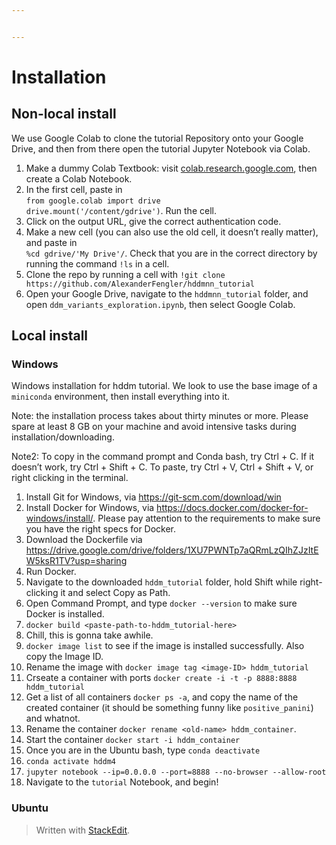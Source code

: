 ```yaml
---


---
```


<h1 id="installation">Installation</h1>
<h2 id="non-local-install">Non-local install</h2>
<p>We use Google Colab to clone the tutorial Repository onto your Google Drive, and then from there open the tutorial Jupyter Notebook via Colab.</p>
<ol>
<li>Make a dummy Colab Textbook: visit <a href="http://colab.research.google.com">colab.research.google.com</a>, then create a Colab Notebook.</li>
<li>In the first cell, paste in<br> <code>from google.colab import drive</code><br>
<code>drive.mount('/content/gdrive')</code>. Run the cell.</li>
<li>Click on the output URL, give the correct authentication code.</li>
<li>Make a new cell (you can also use the old cell, it doesn’t really matter), and paste in<br><code>%cd gdrive/'My Drive'/</code>.  Check that you are in the correct directory by running the command <code>!ls</code> in a cell.</li>
<li>Clone the repo by running a cell with <code>!git clone https://github.com/AlexanderFengler/hddmnn_tutorial</code></li>
<li>Open your Google Drive, navigate to the <code>hddmnn_tutorial</code> folder, and open <code>ddm_variants_exploration.ipynb</code>, then select Google Colab.</li>
</ol>
<h2 id="local-install">Local install</h2>
<h3 id="windows">Windows</h3>
<p>Windows installation for hddm tutorial. We look to use the base image of a <code>miniconda</code> environment, then install everything into it.</p>
<p>Note: the installation process takes about thirty minutes or more. Please spare at least 8 GB on your machine and avoid intensive tasks during installation/downloading.</p>
<p>Note2: To copy in the command prompt and Conda bash, try Ctrl + C. If it doesn’t work, try Ctrl + Shift + C. To paste, try Ctrl + V, Ctrl + Shift + V, or right clicking in the terminal.</p>
<ol>
<li>Install  Git  for  Windows,  via  <a href="https://git-scm.com/download/win">https://git-scm.com/download/win</a></li>
<li>Install  Docker  for  Windows,  via  <a href="https://docs.docker.com/docker-for-windows/install/">https://docs.docker.com/docker-for-windows/install/</a>.  Please  pay  attention  to  the  requirements  to  make  sure  you  have  the  right  specs  for  Docker.</li>
<li>Download  the  Dockerfile  via  <a href="https://drive.google.com/drive/folders/1XU7PWNTp7aQRmLzQIhZJzItEW5ksR1TV?usp=sharing">https://drive.google.com/drive/folders/1XU7PWNTp7aQRmLzQIhZJzItEW5ksR1TV?usp=sharing</a></li>
<li>Run  Docker.</li>
<li>Navigate  to  the  downloaded  <code>hddm_tutorial</code>  folder,  hold  Shift  while  right-clicking  it  and  select  Copy  as  Path.</li>
<li>Open  Command  Prompt,  and  type  <code>docker --version</code>  to  make  sure  Docker  is  installed.</li>
<li><code>docker build &lt;paste-path-to-hddm_tutorial-here&gt;</code></li>
<li>Chill,  this  is  gonna  take  awhile.</li>
<li><code>docker image list</code>  to  see  if  the  image  is  installed  successfully.  Also  copy  the  Image  ID.</li>
<li>Rename  the  image  with  <code>docker image tag &lt;image-ID&gt; hddm_tutorial</code></li>
<li>Crseate  a  container  with  ports  <code>docker create -i -t -p 8888:8888 hddm_tutorial</code></li>
<li>Get  a  list  of  all  containers  <code>docker ps -a</code>,  and  copy  the  name  of  the  created  container  (it  should  be  something  funny  like  <code>positive_panini</code>)  and  whatnot.</li>
<li>Rename  the  container  <code>docker rename &lt;old-name&gt; hddm_container</code>.</li>
<li>Start  the  container  <code>docker start -i hddm_container</code></li>
<li>Once  you  are  in  the  Ubuntu  bash,  type  <code>conda deactivate</code></li>
<li><code>conda activate hddm4</code></li>
<li><code>jupyter notebook --ip=0.0.0.0 --port=8888 --no-browser --allow-root</code></li>
<li>Navigate  to  the  <code>tutorial</code>  Notebook,  and  begin!</li>
</ol>
<h3 id="ubuntu">Ubuntu</h3>
<blockquote>
<p>Written with <a href="https://stackedit.io/">StackEdit</a>.</p>
</blockquote>

